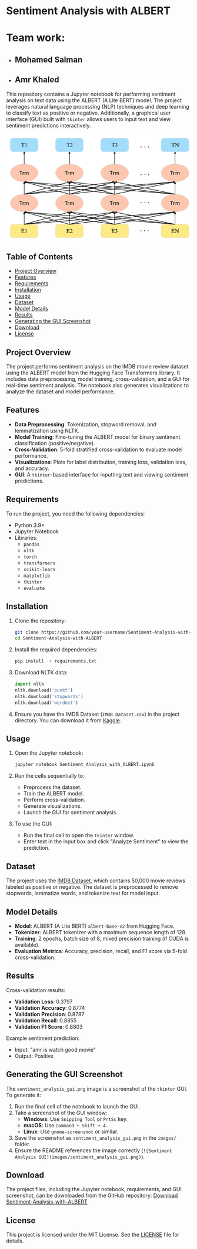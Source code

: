 # Sentiment Analysis with ALBERT

# Team work:
- ## **Mohamed Salman**
- ## **Amr Khaled**

This repository contains a Jupyter notebook for performing sentiment analysis on text data using the ALBERT (A Lite BERT) model. The project leverages natural language processing (NLP) techniques and deep learning to classify text as positive or negative. Additionally, a graphical user interface (GUI) built with `tkinter` allows users to input text and view sentiment predictions interactively.

![Sentiment Analysis GUI](sentiment_analysis_gui.png)

## Table of Contents
- [Project Overview](#project-overview)
- [Features](#features)
- [Requirements](#requirements)
- [Installation](#installation)
- [Usage](#usage)
- [Dataset](#dataset)
- [Model Details](#model-details)
- [Results](#results)
- [Generating the GUI Screenshot](#generating-the-gui-screenshot)
- [Download](#download)
- [License](#license)

## Project Overview
The project performs sentiment analysis on the IMDB movie review dataset using the ALBERT model from the Hugging Face Transformers library. It includes data preprocessing, model training, cross-validation, and a GUI for real-time sentiment analysis. The notebook also generates visualizations to analyze the dataset and model performance.

## Features
- **Data Preprocessing**: Tokenization, stopword removal, and lemmatization using NLTK.
- **Model Training**: Fine-tuning the ALBERT model for binary sentiment classification (positive/negative).
- **Cross-Validation**: 5-fold stratified cross-validation to evaluate model performance.
- **Visualizations**: Plots for label distribution, training loss, validation loss, and accuracy.
- **GUI**: A `tkinter`-based interface for inputting text and viewing sentiment predictions.

## Requirements
To run the project, you need the following dependencies:
- Python 3.9+
- Jupyter Notebook
- Libraries:
  - `pandas`
  - `nltk`
  - `torch`
  - `transformers`
  - `scikit-learn`
  - `matplotlib`
  - `tkinter`
  - `evaluate`

## Installation
1. Clone the repository:
   ```bash
   git clone https://github.com/your-username/Sentiment-Analysis-with-ALBERT.git
   cd Sentiment-Analysis-with-ALBERT
   ```

2. Install the required dependencies:
   ```bash
   pip install -r requirements.txt
   ```

3. Download NLTK data:
   ```python
   import nltk
   nltk.download('punkt')
   nltk.download('stopwords')
   nltk.download('wordnet')
   ```

4. Ensure you have the IMDB Dataset (`IMDB Dataset.csv`) in the project directory. You can download it from [Kaggle](https://www.kaggle.com/datasets/lakshmi25npathi/imdb-dataset-of-50k-movie-reviews).

## Usage
1. Open the Jupyter notebook:
   ```bash
   jupyter notebook Sentiment_Analysis_with_ALBERT.ipynb
   ```

2. Run the cells sequentially to:
   - Preprocess the dataset.
   - Train the ALBERT model.
   - Perform cross-validation.
   - Generate visualizations.
   - Launch the GUI for sentiment analysis.

3. To use the GUI:
   - Run the final cell to open the `tkinter` window.
   - Enter text in the input box and click "Analyze Sentiment" to view the prediction.

## Dataset
The project uses the [IMDB Dataset](https://www.kaggle.com/datasets/lakshmi25npathi/imdb-dataset-of-50k-movie-reviews), which contains 50,000 movie reviews labeled as positive or negative. The dataset is preprocessed to remove stopwords, lemmatize words, and tokenize text for model input.

## Model Details
- **Model**: ALBERT (A Lite BERT) `albert-base-v2` from Hugging Face.
- **Tokenizer**: ALBERT tokenizer with a maximum sequence length of 128.
- **Training**: 2 epochs, batch size of 8, mixed precision training (if CUDA is available).
- **Evaluation Metrics**: Accuracy, precision, recall, and F1 score via 5-fold cross-validation.

## Results
Cross-validation results:
- **Validation Loss**: 0.3797
- **Validation Accuracy**: 0.8774
- **Validation Precision**: 0.8787
- **Validation Recall**: 0.8855
- **Validation F1 Score**: 0.8803

Example sentiment prediction:
- Input: "amr is watch good movie"
- Output: Positive

## Generating the GUI Screenshot
The `sentiment_analysis_gui.png` image is a screenshot of the `tkinter` GUI. To generate it:
1. Run the final cell of the notebook to launch the GUI.
2. Take a screenshot of the GUI window:
   - **Windows**: Use `Snipping Tool` or `PrtSc` key.
   - **macOS**: Use `Command + Shift + 4`.
   - **Linux**: Use `gnome-screenshot` or similar.
3. Save the screenshot as `sentiment_analysis_gui.png` in the `images/` folder.
4. Ensure the README references the image correctly (`![Sentiment Analysis GUI](images/sentiment_analysis_gui.png)`).

## Download
The project files, including the Jupyter notebook, requirements, and GUI screenshot, can be downloaded from the GitHub repository:
[Download Sentiment-Analysis-with-ALBERT](https://github.com/your-username/Sentiment-Analysis-with-ALBERT/archive/refs/heads/main.zip)

## License
This project is licensed under the MIT License. See the [LICENSE](LICENSE) file for details.
